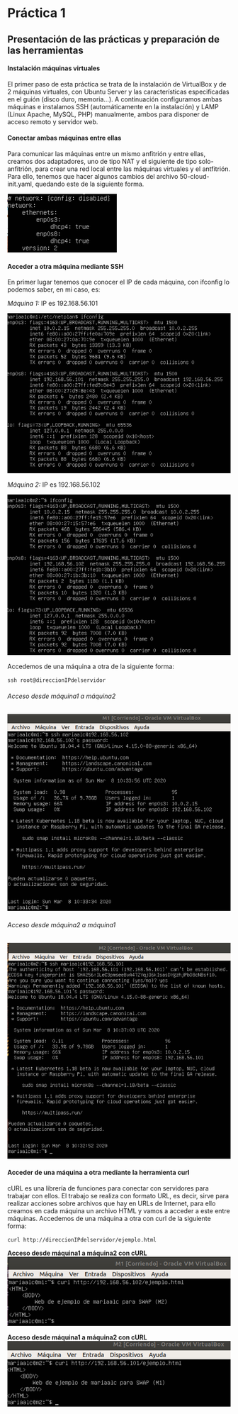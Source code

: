 # Práctica 1
## Presentación de las prácticas y preparación de las herramientas

#### Instalación máquinas virtuales
El primer paso de esta práctica se trata de la instalación de VirtualBox y de 2 máquinas virtuales, con Ubuntu Server y las características especificadas en el guión (disco duro, memoria…). A continuación configuramos ambas máquinas e instalamos SSH (automáticamente en la instalación) y LAMP (Linux Apache, MySQL, PHP) manualmente, ambos para disponer de acceso remoto y servidor web.

#### Conectar ambas máquinas entre ellas
Para comunicar las máquinas entre un mismo anfitrión y entre ellas, creamos dos adaptadores, uno de tipo NAT y el siguiente de tipo solo-anfitrión, para crear una red local entre las máquinas virtuales y el antfitrión. Para ello, tenemos que hacer algunos cambios del archivo 50-cloud-init.yaml, quedando este de la siguiente forma.

![Archivo 50-cloud-init.yaml](https://raw.githubusercontent.com/mariaalc/SWAP/master/practica1/imagenes/archivo.png)

#### Acceder a otra máquina mediante SSH
En primer lugar tenemos que conocer el IP de cada máquina, con ifconfig lo podemos saber, en mi caso, es:

*Máquina 1:* IP es 192.168.56.101

![Máquina1](https://raw.githubusercontent.com/mariaalc/SWAP/master/practica1/imagenes/maquina1.png)

*Máquina 2:* IP es 192.168.56.102

![Máquina2](https://raw.githubusercontent.com/mariaalc/SWAP/master/practica1/imagenes/maquina2.png)

Accedemos de una máquina a otra de la siguiente forma: 
~~~
ssh root@direccionIPdelservidor
~~~

###### Acceso desde máquina1 a máquina2

![m1_a_m2](https://raw.githubusercontent.com/mariaalc/SWAP/master/practica1/imagenes/m1_conectada_a_m2.png)

###### Acceso desde máquina2 a máquina1

![m2_a_m1](https://raw.githubusercontent.com/mariaalc/SWAP/master/practica1/imagenes/m2_conectada_a_m1.png)

#### Acceder de una máquina a otra mediante la herramienta curl
cURL es una librería de funciones para conectar con servidores para trabajar con ellos. El trabajo se realiza con formato URL, es decir, sirve para realizar acciones sobre archivos que hay en URLs de Internet, para ello creamos en cada máquina un archivo HTML y vamos a acceder a este entre máquinas.
Accedemos de una máquina a otra con curl de la siguiente forma: 
~~~
curl http://direccionIPdelservidor/ejemplo.html
~~~

**Acceso desde máquina1 a máquina2 con cURL** 
![m1_a_m2](https://raw.githubusercontent.com/mariaalc/SWAP/master/practica1/imagenes/m1_a_m2_curl.png)

**Acceso desde máquina1 a máquina2 con cURL** 
![m1_a_m2](https://raw.githubusercontent.com/mariaalc/SWAP/master/practica1/imagenes/m2_a_m1_curl.png)



